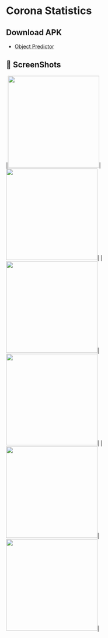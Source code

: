 # Corona Statistics
 
## Download APK
* [Object Predictor](hhttps://drive.google.com/file/d/1gjVyo3ltD86HIWiPTtSg0L-AeW7AT1Wj/view?usp=sharing)

## 📸 ScreenShots


|<img src="images/1.jpg" width="250">|<img src="ss/2.png" width="250">|
|<img src="images/2.png" width="250">|<img src="ss/4.png" width="250">|
|<img src="images/3.png" width="250">|<img src="ss/4.png" width="250">|
